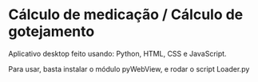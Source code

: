 # Cálculo de medicação / Cálculo de gotejamento
Aplicativo desktop feito usando: Python, HTML, CSS e JavaScript.

Para usar, basta instalar o módulo pyWebView, e rodar o script Loader.py
